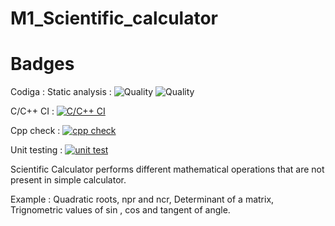 # M1_Scientific_calculator

# Badges
Codiga : Static analysis : 
                          ![Quality](https://api.codiga.io/project/32293/status/svg)
                          ![Quality](https://api.codiga.io/project/32293/score/svg)

C/C++ CI  : [![C/C++ CI](https://github.com/supreeth2000/M1_Scientific_calculator/actions/workflows/c-cpp.yml/badge.svg)](https://github.com/supreeth2000/M1_Scientific_calculator/actions/workflows/c-cpp.yml)


Cpp check :  [![cpp check](https://github.com/supreeth2000/M1_Scientific_calculator/actions/workflows/analysis.yml/badge.svg)](https://github.com/supreeth2000/M1_Scientific_calculator/actions/workflows/analysis.yml)


Unit testing : [![unit test](https://github.com/supreeth2000/M1_Scientific_calculator/actions/workflows/unittest.yml/badge.svg)](https://github.com/supreeth2000/M1_Scientific_calculator/actions/workflows/unittest.yml)

Scientific Calculator performs different mathematical operations that are not present in simple calculator.

Example : Quadratic roots,
           npr and ncr,
           Determinant of a matrix,
           Trignometric values of sin , cos and tangent of angle.
